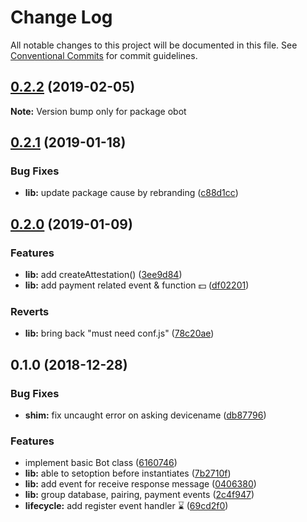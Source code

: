 # Change Log

All notable changes to this project will be documented in this file.
See [Conventional Commits](https://conventionalcommits.org) for commit guidelines.

## [0.2.2](https://github.com/DrSensor/bot-byte/compare/v0.2.1...v0.2.2) (2019-02-05)

**Note:** Version bump only for package obot



## [0.2.1](https://github.com/DrSensor/bot-byte/compare/v0.2.0...v0.2.1) (2019-01-18)


### Bug Fixes

* **lib:** update package cause by rebranding ([c88d1cc](https://github.com/DrSensor/bot-byte/commit/c88d1cc))



## [0.2.0](https://github.com/DrSensor/bot-byte/compare/v0.1.0...v0.2.0) (2019-01-09)


### Features

* **lib:** add createAttestation() ([3ee9d84](https://github.com/DrSensor/bot-byte/commit/3ee9d84))
* **lib:** add payment related event & function 💵 ([df02201](https://github.com/DrSensor/bot-byte/commit/df02201))


### Reverts

* **lib:** bring back "must need conf.js" ([78c20ae](https://github.com/DrSensor/bot-byte/commit/78c20ae))



## 0.1.0 (2018-12-28)


### Bug Fixes

* **shim:** fix uncaught error on asking devicename ([db87796](https://github.com/DrSensor/bot-byte/commit/db87796))


### Features

* implement basic Bot class ([6160746](https://github.com/DrSensor/bot-byte/commit/6160746))
* **lib:** able to setoption before instantiates ([7b2710f](https://github.com/DrSensor/bot-byte/commit/7b2710f))
* **lib:** add event for receive response message ([0406380](https://github.com/DrSensor/bot-byte/commit/0406380))
* **lib:** group database, pairing, payment events ([2c4f947](https://github.com/DrSensor/bot-byte/commit/2c4f947))
* **lifecycle:** add register event handler️ ⌛️ ([69cd2f0](https://github.com/DrSensor/bot-byte/commit/69cd2f0))
